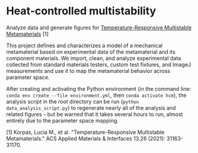# Heat-controlled multistability
Analyze data and generate figures for [Temperature-Responsive Multistable Metamaterials](https://pubs.acs.org/doi/abs/10.1021/acsami.1c07327) \[1]

This project defines and characterizes a model of a mechanical metamaterial based on experimental data of the metamaterial and its component materials. We import, clean, and analyze experimental data collected from standard materials testers, custom test fixtures, and ImageJ measurements and use it to map the metamaterial behavior across parameter space. 

After creating and activating the Python environment (in the command line: `conda env create --file environment.yml`, then `conda activate hcm`), the analysis script in the root directory can be run (`python data_analysis_script.py`) to regenerate nearly all of the analysis and related figures - but be warned that it takes several hours to run, almost entirely due to the parameter space mapping.

[1] Korpas, Lucia M., et al. "Temperature-Responsive Multistable Metamaterials." ACS Applied Materials & Interfaces 13.26 (2021): 31163-31170.
